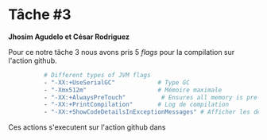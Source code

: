 # Tâche #3
**Jhosim Agudelo et César Rodriguez**

Pour ce notre tâche 3 nous avons pris 5 *flags* pour la compilation sur l'action github.

```bash
          # Different types of JVM flags
          - "-XX:+UseSerialGC"            # Type GC
          - "-Xmx512m"                    # Mémoire maximale
          - "-XX:+AlwaysPreTouch"          # Ensures all memory is pre-touched to help optimize memory allocation and avoid page faults
          - "-XX:+PrintCompilation"       # Log de compilation
          - "-XX:+ShowCodeDetailsInExceptionMessages" # Afficher les détails dans les messages d'exception
```
Ces actions s'executent sur l'action github dans